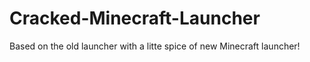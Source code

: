 # Cracked-Minecraft-Launcher
Based on the old launcher with a litte spice of new Minecraft launcher!
